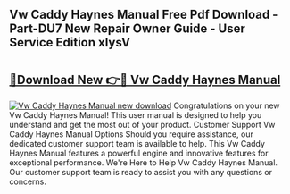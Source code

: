 ## Vw Caddy Haynes Manual Free Pdf Download - Part-DU7 New Repair Owner Guide - User Service Edition xIysV

# <h2><a href="http://cf28660.oget.top/?id=Vw+Caddy+Haynes+Manual">🔗Download New 👉🔴 Vw Caddy Haynes Manual</a></h2>

[![Vw Caddy Haynes Manual new download](https://i.imgur.com/5g1atiW.png)](http://cf28660.oget.top/?id=Vw+Caddy+Haynes+Manual)
Congratulations on your new Vw Caddy Haynes Manual! This user manual is designed to help you understand and get the most out of your product. Customer Support Vw Caddy Haynes Manual Options Should you require assistance, our dedicated customer support team is available to help. This Vw Caddy Haynes Manual features a powerful engine and innovative features for exceptional performance. We're Here to Help Vw Caddy Haynes Manual. Our customer support team is ready to assist you with any questions or concerns.
